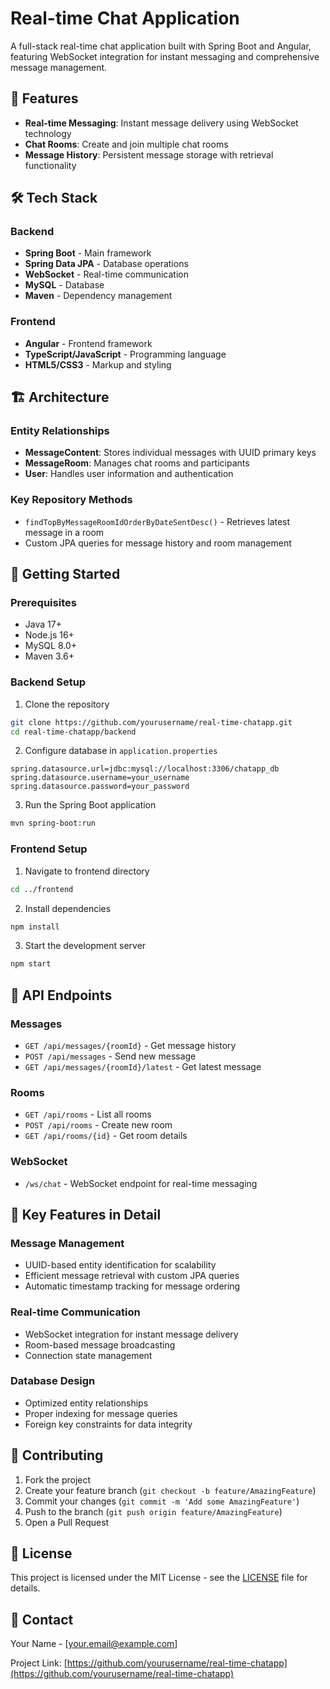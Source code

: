 # Real-time Chat Application

A full-stack real-time chat application built with Spring Boot and Angular, featuring WebSocket integration for instant messaging and comprehensive message management.

## 🚀 Features

- **Real-time Messaging**: Instant message delivery using WebSocket technology
- **Chat Rooms**: Create and join multiple chat rooms
- **Message History**: Persistent message storage with retrieval functionality


## 🛠️ Tech Stack

### Backend
- **Spring Boot** - Main framework
- **Spring Data JPA** - Database operations
- **WebSocket** - Real-time communication
- **MySQL** - Database
- **Maven** - Dependency management

### Frontend
- **Angular** - Frontend framework
- **TypeScript/JavaScript** - Programming language
- **HTML5/CSS3** - Markup and styling

<!-- ## 📁 Project Structure

```
real-time-chatapp/
├── backend/
│   ├── src/main/java/org/chatapp/chatonline/
│   │   ├── messagecontent/
│   │   │   ├── MessageContent.java
│   │   │   ├── MessageContentRepository.java
│   │   │   └── MessageContentService.java
│   │   ├── messageroom/
│   │   └── user/
│   └── pom.xml
└── frontend/
    ├── src/
    └── package.json
``` -->

## 🏗️ Architecture

### Entity Relationships
- **MessageContent**: Stores individual messages with UUID primary keys
- **MessageRoom**: Manages chat rooms and participants  
- **User**: Handles user information and authentication

### Key Repository Methods
- `findTopByMessageRoomIdOrderByDateSentDesc()` - Retrieves latest message in a room
- Custom JPA queries for message history and room management

## 🚀 Getting Started

### Prerequisites
- Java 17+
- Node.js 16+
- MySQL 8.0+
- Maven 3.6+

### Backend Setup
1. Clone the repository
```bash
git clone https://github.com/yourusername/real-time-chatapp.git
cd real-time-chatapp/backend
```

2. Configure database in `application.properties`
```properties
spring.datasource.url=jdbc:mysql://localhost:3306/chatapp_db
spring.datasource.username=your_username
spring.datasource.password=your_password
```

3. Run the Spring Boot application
```bash
mvn spring-boot:run
```

### Frontend Setup
1. Navigate to frontend directory
```bash
cd ../frontend
```

2. Install dependencies
```bash
npm install
```

3. Start the development server
```bash
npm start
```

## 🔌 API Endpoints

### Messages
- `GET /api/messages/{roomId}` - Get message history
- `POST /api/messages` - Send new message
- `GET /api/messages/{roomId}/latest` - Get latest message

### Rooms
- `GET /api/rooms` - List all rooms
- `POST /api/rooms` - Create new room
- `GET /api/rooms/{id}` - Get room details

### WebSocket
- `/ws/chat` - WebSocket endpoint for real-time messaging

## 🎯 Key Features in Detail

### Message Management
- UUID-based entity identification for scalability
- Efficient message retrieval with custom JPA queries
- Automatic timestamp tracking for message ordering

### Real-time Communication
- WebSocket integration for instant message delivery
- Room-based message broadcasting
- Connection state management

### Database Design
- Optimized entity relationships
- Proper indexing for message queries
- Foreign key constraints for data integrity

## 🤝 Contributing

1. Fork the project
2. Create your feature branch (`git checkout -b feature/AmazingFeature`)
3. Commit your changes (`git commit -m 'Add some AmazingFeature'`)
4. Push to the branch (`git push origin feature/AmazingFeature`)
5. Open a Pull Request

## 📝 License

This project is licensed under the MIT License - see the [LICENSE](LICENSE) file for details.

## 📧 Contact

Your Name - [your.email@example.com]

Project Link: [https://github.com/yourusername/real-time-chatapp](https://github.com/yourusername/real-time-chatapp)